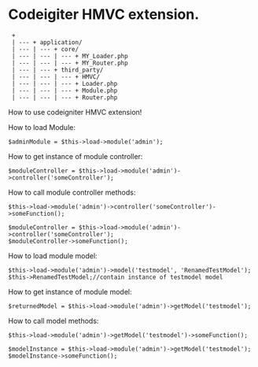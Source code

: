 Codeigiter HMVC extension.
===============

```
 +
 | --- + application/
 | --- | --- + core/
 | --- | --- | --- + MY_Loader.php
 | --- | --- | --- + MY_Router.php
 | --- | --- + third_party/
 | --- | --- | --- + HMVC/
 | --- | --- | --- + Loader.php
 | --- | --- | --- + Module.php
 | --- | --- | --- + Router.php
```

How to use codeigniter HMVC extension!

How to load Module:
```
$adminModule = $this->load->module('admin');
```

How to get instance of module controller:
```
$moduleController = $this->load->module('admin')->controller('someController');
```

How to call module controller methods:
```
$this->load->module('admin')->controller('someController')->someFunction();
```

```
$moduleController = $this->load->module('admin')->controller('someController');
$moduleController->someFunction();
```

How to load module model:
```
$this->load->module('admin')->model('testmodel', 'RenamedTestModel');
$this->RenamedTestModel;//contain instance of testmodel model
```

How to get instance of module model:
```
$returnedModel = $this->load->module('admin')->getModel('testmodel');
```

How to call model methods:
```
$this->load->module('admin')->getModel('testmodel')->someFunction();
```

```
$modelInstance = $this->load->module('admin')->getModel('testmodel');
$modelInstance->someFunction();
```

